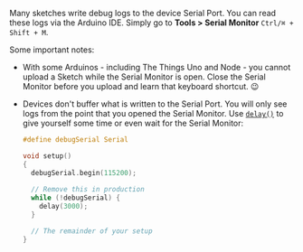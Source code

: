 Many sketches write debug logs to the device Serial Port. You can read these logs via the Arduino IDE. Simply go to **Tools > Serial Monitor** `Ctrl/⌘ + Shift + M`.

Some important notes:

* With some Arduinos - including The Things Uno and Node - you cannot upload a Sketch while the Serial Monitor is open. Close the Serial Monitor before you upload and learn that keyboard shortcut. :wink:
* Devices don't buffer what is written to the Serial Port. You will only see logs from the point that you opened the Serial Monitor. Use [`delay()`](https://www.arduino.cc/en/Reference/Delay) to give yourself some time or even wait for the Serial Monitor:

  ```c
  #define debugSerial Serial

  void setup()
  {
    debugSerial.begin(115200);
    
    // Remove this in production
    while (!debugSerial) {
      delay(3000);
    }

    // The remainder of your setup
  }
  ```